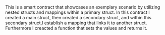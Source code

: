 This is a smart contract that showcases an exemplary scenario by utilizing nested structs and mappings within a primary struct. In this contract I created a main struct, then created a secondary struct, and within this secondary struct,I establish a mapping that links it to another struct. Furthermore I creacted a function that sets the values and returns it.

